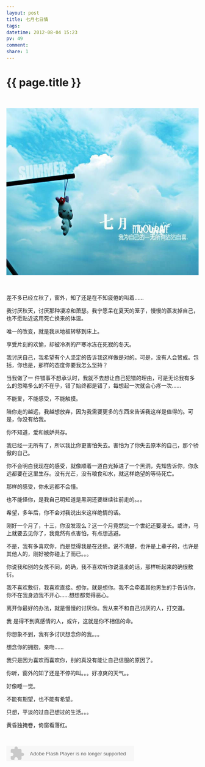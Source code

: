 ```yaml
---
layout: post
title: 七月七日情
tags: 
datetime: 2012-08-04 15:23
pv: 49
comment: 
share: 1
---
```


{{ page.title }}
================

 <p>&nbsp;</p><p><img width="600" height="437" src="/images/503d269759ee3d6d1ff1585343166d224f4ade77.jpg"                                    /></p><p>&nbsp;</p><p><span>差不多已经立秋了，窗外，知了还是在不知疲倦的叫着<span>……</span></span></p><p><span>我讨厌秋天，讨厌那种凄凉和萧瑟。我宁愿呆在夏天的笼子，慢慢的蒸发掉自己，也不愿贴近这用死亡换来的体温。</span></p><p><span>唯一的改变，就是我从地板转移到床上。</span></p><p><span>享受片刻的欢愉，却被冷冽的严寒冰冻在死寂的冬天。</span></p><p><span>我讨厌自己，我希望有个人坚定的告诉我这样做是对的。可是，没有人会赞成。包括，你也是，那样的态度你要我怎么坚持？</span></p><p><span>当我做了一&nbsp;件错事不想承认时，我就不去想让自己犯错的理由，可是无论我有多么的忽略多么的不在乎，错了始终都是错了，每想起一次就会心疼一次<span>……</span></span></p><p><span>不能爱，不能感受，不能触摸。</span></p><p><span>陪你走的越远，我越想放弃，因为我需要更多的东西来告诉我这样是值得的。可是，你没有给我。</span></p><p><span>你不知道，爱和嫉妒共存。</span></p><p><span>我已经一无所有了，所以我比你更害怕失去。害怕为了你失去原本的自己，那个骄傲的自己。</span></p><p><span>你不会明白我现在的感受，就像顺着一道白光掉进了一个黑洞，先知告诉你，你永远都要在这里生存。没有光芒，没有粮食和水，就这样绝望的等待死亡。</span></p><p><span>那样的感受，你永远都不会懂。</span></p><p><span>也不能怪你，是我自己明知道是黑洞还要继续往前走的。。。</span></p><p><span>希望，多年后，你不会对我说出来这样绝情的话。</span></p><p><span>刚好一个月了，十三，你没发现么？这一个月竟然比一个世纪还要漫长。或许，马上就要去见你了，我竟然有点害怕，有点想逃避。</span></p><p><span>不是，我有多喜欢你，而是觉得我是在还债。说不清楚，也许是上辈子的，也许是其他人的，刚好被你碰上了而已。。。</span></p><p><span>你说我和别的女孩不同，的确，我不喜欢听你说温柔的话，那样听起来的确很敷衍。</span></p><p><span>我不喜欢敷衍，我喜欢直接。想你，就是想你。我不会牵着其他男生的手告诉你，你不在我身边我不开心<span>……</span>想想都觉得恶心。</span></p><p><span>离开你最好的办法，就是慢慢的讨厌你。我从来不和自己讨厌的人，打交道。</span></p><p><span>我&nbsp;是得不到真感情的人，或许，这就是你不相信的命。</span></p><p><span>你想象不到，我有多讨厌想念你的我。。。</span></p><p><span>想念你的拥抱，亲吻<span>……</span></span></p><p><span>我只是因为喜欢而喜欢你，别的真没有能让自己信服的原因了。</span></p><p><span>你听，窗外的知了还是不停的叫。。。好凉爽的天气。。</span></p><p><span>好像睡一觉。</span></p><p><span>不能有期望，也不能有希望。</span></p><p><span>只想，平淡的过自己想过的生活。。。</span></p><p><span>黄昏独掩卷，倚窗看落红。</span></p><p><span><br /></span></p><p><span><embed height="40" border="0" width="335" flashvars="id=13556491&autoPlay=true&replay=true" alt="" src="http://ting.baidu.com/widget/space/flash/SpaceMP3Player.swf" wmode="transparent" type="application/x-shockwave-flash" name="plugin" /><br /><br /></span></p> 

